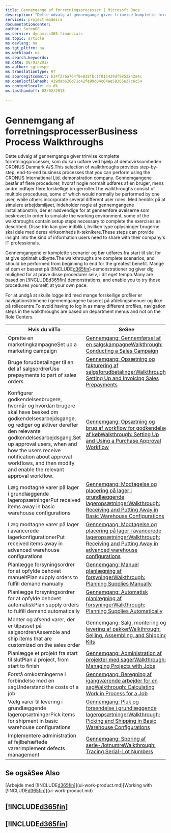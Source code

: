 ```yaml
---
title: Gennemgange af forretningsprocesser | Microsoft Docs
description: "Dette udvalg af gennemgange giver trinvise komplette forretningsprocesser, som du kan udføre ved hjælp af demovirksomheden CRONUS Danmark A/S. Gennemgangene består af flere procedurer, hvoraf nogle normalt udføres af én bruger, mens andre indføjer flere forskellige brugerroller. Med henblik på at simulere arbejdsmiljøet, indeholder nogle af gennemgangene installationstrin, der er nødvendige for at gennemføre øvelserne som beskrevet. Disse trin kan give indblik i, hvilken type oplysninger brugerne skal dele med deres virksomheds it-teknikere."
services: project-madeira
documentationcenter: 
author: SorenGP
ms.service: dynamics365-financials
ms.topic: article
ms.devlang: na
ms.tgt_pltfrm: na
ms.workload: na
ms.search.keywords: 
ms.date: 08/01/2017
ms.author: sgroespe
ms.translationtype: HT
ms.sourcegitcommit: b34f276a764f0e828fbc1f015429df9852242a4c
ms.openlocfilehash: 429dab626d71c42fe99d84c64ae59365e37c6c54
ms.contentlocale: da-dk
ms.lasthandoff: 02/02/2018

---
```

# <a name="business-process-walkthroughs"></a><span data-ttu-id="1b794-106">Gennemgang af forretningsprocesser</span><span class="sxs-lookup"><span data-stu-id="1b794-106">Business Process Walkthroughs</span></span>
<span data-ttu-id="1b794-107">Dette udvalg af gennemgange giver trinvise komplette forretningsprocesser, som du kan udføre ved hjælp af demovirksomheden CRONUS Danmark A/S.</span><span class="sxs-lookup"><span data-stu-id="1b794-107">This selection of walkthroughs provides step-by-step, end-to-end business processes that you can perform using the CRONUS International Ltd. demonstration company.</span></span> <span data-ttu-id="1b794-108">Gennemgangene består af flere procedurer, hvoraf nogle normalt udføres af én bruger, mens andre indføjer flere forskellige brugerroller.</span><span class="sxs-lookup"><span data-stu-id="1b794-108">The walkthroughs consist of multiple procedures, some of which would normally be performed by one user, while others incorporate several different user roles.</span></span> <span data-ttu-id="1b794-109">Med henblik på at simulere arbejdsmiljøet, indeholder nogle af gennemgangene installationstrin, der er nødvendige for at gennemføre øvelserne som beskrevet.</span><span class="sxs-lookup"><span data-stu-id="1b794-109">In order to simulate the working environment, some of the walkthroughs contain setup steps necessary to complete the exercises as described.</span></span> <span data-ttu-id="1b794-110">Disse trin kan give indblik i, hvilken type oplysninger brugerne skal dele med deres virksomheds it-teknikere.</span><span class="sxs-lookup"><span data-stu-id="1b794-110">These steps can provide insight into the kind of information users need to share with their company's IT professionals.</span></span>  

 <span data-ttu-id="1b794-111">Gennemgangene er komplette scenarier og bør udføres fra start til slut for at give optimalt udbytte.</span><span class="sxs-lookup"><span data-stu-id="1b794-111">The walkthroughs are complete scenarios, and should be performed from beginning to end for the greatest benefit.</span></span> <span data-ttu-id="1b794-112">Mange af dem er baseret på [!INCLUDE[d365fin](includes/d365fin_md.md)]-demonstrationer og giver dig mulighed for at prøve disse procedurer selv, i dit eget tempo.</span><span class="sxs-lookup"><span data-stu-id="1b794-112">Many are based on [!INCLUDE[d365fin](includes/d365fin_md.md)] demonstrations, and enable you to try those procedures yourself, at your own pace.</span></span>  

 <span data-ttu-id="1b794-113">For at undgå at skulle logge ind med mange forskellige profiler er navigationstrinnene i gennemgangene baseret på afdelingsmenuer og ikke på rollecentre.</span><span class="sxs-lookup"><span data-stu-id="1b794-113">To avoid having to log in as many different profiles, navigation steps in the walkthroughs are based on department menus and not on the Role Centers.</span></span>  

|<span data-ttu-id="1b794-114">Hvis du vil</span><span class="sxs-lookup"><span data-stu-id="1b794-114">To</span></span>|<span data-ttu-id="1b794-115">Se</span><span class="sxs-lookup"><span data-stu-id="1b794-115">See</span></span>|  
|--------|---------|  
|<span data-ttu-id="1b794-116">Oprette en marketingkampagne</span><span class="sxs-lookup"><span data-stu-id="1b794-116">Set up a marketing campaign</span></span>|[<span data-ttu-id="1b794-117">Gennemgang: Gennemførsel af en salgskampagne</span><span class="sxs-lookup"><span data-stu-id="1b794-117">Walkthrough: Conducting a Sales Campaign</span></span>](walkthrough-conducting-a-sales-campaign.md)|  
|<span data-ttu-id="1b794-118">Bruge forudbetalinger til en del af salgsordrer</span><span class="sxs-lookup"><span data-stu-id="1b794-118">Use prepayments to part of sales orders</span></span>|[<span data-ttu-id="1b794-119">Gennemgang: Opsætning og fakturering af salgsforudbetalinger</span><span class="sxs-lookup"><span data-stu-id="1b794-119">Walkthrough: Setting Up and Invoicing Sales Prepayments</span></span>](walkthrough-setting-up-and-invoicing-sales-prepayments.md)|  
|<span data-ttu-id="1b794-120">Konfigurer godkendelsesbrugere, hvornår og hvordan brugere skal have besked om godkendelsesarbejdsgange, og rediger og aktiver derefter den relevante godkendelsesarbejdsgang.</span><span class="sxs-lookup"><span data-stu-id="1b794-120">Set up approval users, when and how the users receive notification about approval workflows, and then modify and enable the relevant approval workflow.</span></span>|[<span data-ttu-id="1b794-121">Gennemgang: Opsætning og brug af workflow for godkendelse af køb</span><span class="sxs-lookup"><span data-stu-id="1b794-121">Walkthrough: Setting Up and Using a Purchase Approval Workflow</span></span>](walkthrough-setting-up-and-using-a-purchase-approval-workflow.md)|  
|<span data-ttu-id="1b794-122">Læg modtagne varer på lager i grundlæggende lageropsætninger</span><span class="sxs-lookup"><span data-stu-id="1b794-122">Put received items away in basic warehouse configurations</span></span>|[<span data-ttu-id="1b794-123">Gennemgang: Modtagelse og placering på lager i grundlæggende lageropsætninger</span><span class="sxs-lookup"><span data-stu-id="1b794-123">Walkthrough: Receiving and Putting Away in Basic Warehouse Configurations</span></span>](walkthrough-receiving-and-putting-away-in-basic-warehousing.md)|  
|<span data-ttu-id="1b794-124">Læg modtagne varer på lager i avancerede lagerkonfigurationer</span><span class="sxs-lookup"><span data-stu-id="1b794-124">Put received items away in advanced warehouse configurations</span></span>|[<span data-ttu-id="1b794-125">Gennemgang: Modtagelse og placering på lager i avancerede lageropsætninger</span><span class="sxs-lookup"><span data-stu-id="1b794-125">Walkthrough: Receiving and Putting Away in advanced warehouse configurations</span></span>](walkthrough-receiving-and-putting-away-in-advanced-warehousing.md)|  
|<span data-ttu-id="1b794-126">Planlægge forsyningsordrer for at opfylde behovet manuelt</span><span class="sxs-lookup"><span data-stu-id="1b794-126">Plan supply orders to fulfill demand manually</span></span>|[<span data-ttu-id="1b794-127">Gennemgang: Manuel planlægning af forsyninger</span><span class="sxs-lookup"><span data-stu-id="1b794-127">Walkthrough: Planning Supplies Manually</span></span>](walkthrough-planning-supplies-manually.md)|  
|<span data-ttu-id="1b794-128">Planlægge forsyningsordrer for at opfylde behovet automatisk</span><span class="sxs-lookup"><span data-stu-id="1b794-128">Plan supply orders to fulfill demand automatically</span></span>|[<span data-ttu-id="1b794-129">Gennemgang: Automatisk planlægning af forsyninger</span><span class="sxs-lookup"><span data-stu-id="1b794-129">Walkthrough: Planning Supplies Automatically</span></span>](walkthrough-planning-supplies-automatically.md)|  
|<span data-ttu-id="1b794-130">Monter og afsend varer, der er tilpasset på salgsordren</span><span class="sxs-lookup"><span data-stu-id="1b794-130">Assemble and ship items that are customized on the sales order</span></span>|[<span data-ttu-id="1b794-131">Gennemgang: Salg, montering og levering af pakker</span><span class="sxs-lookup"><span data-stu-id="1b794-131">Walkthrough: Selling, Assembling, and Shipping Kits</span></span>](walkthrough-selling-assembling-and-shipping-kits.md)|  
|<span data-ttu-id="1b794-132">Planlægge et projekt fra start til slut</span><span class="sxs-lookup"><span data-stu-id="1b794-132">Plan a project, from start to finish</span></span>|[<span data-ttu-id="1b794-133">Gennemgang: Administration af projekter med sager</span><span class="sxs-lookup"><span data-stu-id="1b794-133">Walkthrough: Managing Projects with Jobs</span></span>](walkthrough-managing-projects-with-jobs.md)|  
|<span data-ttu-id="1b794-134">Forstå omkostningerne i forbindelse med en sag</span><span class="sxs-lookup"><span data-stu-id="1b794-134">Understand the costs of a job</span></span>|[<span data-ttu-id="1b794-135">Gennemgang: Beregning af igangværende arbejder for en sag</span><span class="sxs-lookup"><span data-stu-id="1b794-135">Walkthrough: Calculating Work in Process for a Job</span></span>](walkthrough-calculating-work-in-process-for-a-job.md)|  
|<span data-ttu-id="1b794-136">Vælg varer til levering i grundlæggende lageropsætninger</span><span class="sxs-lookup"><span data-stu-id="1b794-136">Pick items for shipment in basic warehouse configurations</span></span>|[<span data-ttu-id="1b794-137">Gennemgang: Pluk og forsendelse i grundlæggende lageropsætninger</span><span class="sxs-lookup"><span data-stu-id="1b794-137">Walkthrough: Picking and Shipping in Basic Warehouse Configurations</span></span>](walkthrough-picking-and-shipping-in-basic-warehousing.md)|  
|<span data-ttu-id="1b794-138">Implementere administration af fejlbehæftede varer</span><span class="sxs-lookup"><span data-stu-id="1b794-138">Implement defects management</span></span>|[<span data-ttu-id="1b794-139">Gennemgang: Sporing af serie-/lotnumre</span><span class="sxs-lookup"><span data-stu-id="1b794-139">Walkthrough: Tracing Serial-Lot Numbers</span></span>](walkthrough-tracing-serial-lot-numbers.md)|  

## <a name="see-also"></a><span data-ttu-id="1b794-140">Se også</span><span class="sxs-lookup"><span data-stu-id="1b794-140">See Also</span></span>
<span data-ttu-id="1b794-141">[Arbejde med [!INCLUDE[d365fin](includes/d365fin_md.md)]](ui-work-product.md)</span><span class="sxs-lookup"><span data-stu-id="1b794-141">[Working with [!INCLUDE[d365fin](includes/d365fin_md.md)]](ui-work-product.md)</span></span>  

## [!INCLUDE[d365fin](includes/free_trial_md.md)]  
## [!INCLUDE[d365fin](includes/training_link_md.md)]

